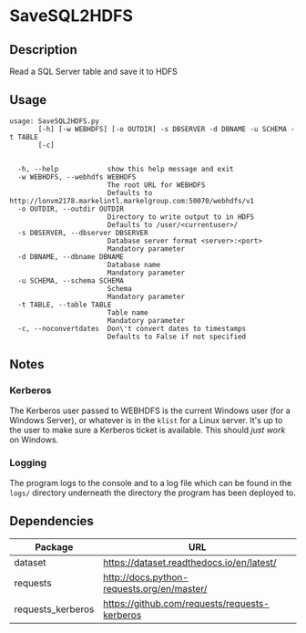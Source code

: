 # SaveSQL2HDFS

## Description
Read a SQL Server table and save it to HDFS

## Usage
```
usage: SaveSQL2HDFS.py
       [-h] [-w WEBHDFS] [-o OUTDIR] -s DBSERVER -d DBNAME -u SCHEMA -t TABLE
       [-c]


  -h, --help            show this help message and exit
  -w WEBHDFS, --webhdfs WEBHDFS
                        The root URL for WEBHDFS
                        Defaults to http://lonvm2178.markelintl.markelgroup.com:50070/webhdfs/v1
  -o OUTDIR, --outdir OUTDIR
                        Directory to write output to in HDFS
                        Defaults to /user/<currentuser>/
  -s DBSERVER, --dbserver DBSERVER
                        Database server format <server>:<port>
                        Mandatory parameter
  -d DBNAME, --dbname DBNAME
                        Database name
                        Mandatory parameter
  -u SCHEMA, --schema SCHEMA
                        Schema
                        Mandatory parameter
  -t TABLE, --table TABLE
                        Table name
                        Mandatory parameter
  -c, --noconvertdates  Don\'t convert dates to timestamps
                        Defaults to False if not specified
```

## Notes

### Kerberos
The Kerberos user passed to WEBHDFS is the current Windows user (for a Windows Server), or whatever is in the ``klist`` for a Linux server. It's up to the user to make sure a Kerberos ticket is available. This should *just work* on Windows.

### Logging
The program logs to the console and to a log file which can be found in the ``logs/`` directory underneath the directory the program has been deployed to.

## Dependencies

Package | URL
--- | ---
dataset | https://dataset.readthedocs.io/en/latest/
requests | http://docs.python-requests.org/en/master/
requests_kerberos | https://github.com/requests/requests-kerberos
